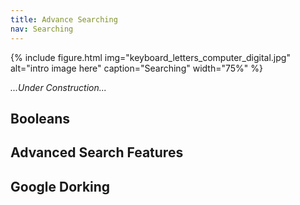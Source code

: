 ```yaml
---
title: Advance Searching
nav: Searching
---
```


{% include figure.html img="keyboard_letters_computer_digital.jpg" alt="intro image here" caption="Searching" width="75%" %} 

*...Under Construction...*

## Booleans

## Advanced Search Features

## Google Dorking
